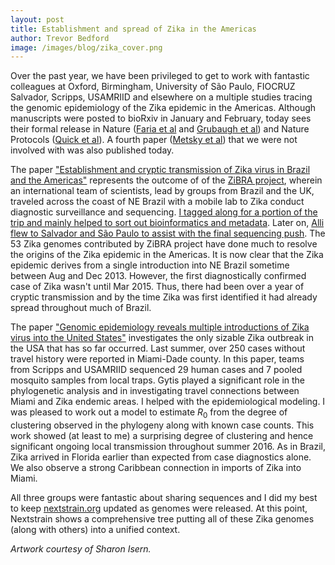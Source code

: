 ```yaml
---
layout: post
title: Establishment and spread of Zika in the Americas
author: Trevor Bedford
image: /images/blog/zika_cover.png
---
```


Over the past year, we have been privileged to get to work with fantastic colleagues at Oxford, Birmingham, University of São Paulo, FIOCRUZ Salvador, Scripps, USAMRIID and elsewhere on a multiple studies tracing the genomic epidemiology of the Zika epidemic in the Americas. Although manuscripts were posted to bioRxiv in January and February, today sees their formal release in Nature ([Faria et al](/papers/faria-zika-in-brazil/) and [Grubaugh et al](/papers/grubaugh-zika-in-florida/)) and Nature Protocols ([Quick et al](quick-multiplex-zika-sequencing/)). A fourth paper ([Metsky et al](http://dx.doi.org/10.1038/nature22402)) that we were not involved with was also published today.

The paper ["Establishment and cryptic transmission of Zika virus in Brazil and the Americas"](/papers/faria-zika-in-brazil/) represents the outcome of of the [ZiBRA project](http://zibraproject.github.io/about/), wherein an international team of scientists, lead by groups from Brazil and the UK, traveled across the coast of NE Brazil with a mobile lab to Zika conduct diagnostic surveillance and sequencing. [I tagged along for a portion of the trip and mainly helped to sort out bioinformatics and metadata](/blog/zibra-project/). Later on, [Alli flew to Salvador and São Paulo to assist with the final sequencing push](/blog/postcard-from-brazil/). The 53 Zika genomes contributed by ZiBRA project have done much to resolve the origins of the Zika epidemic in the Americas. It is now clear that the Zika epidemic derives from a single introduction into NE Brazil sometime between Aug and Dec 2013. However, the first diagnostically confirmed case of Zika wasn't until Mar 2015. Thus, there had been over a year of cryptic transmission and by the time Zika was first identified it had already spread throughout much of Brazil.

The paper ["Genomic epidemiology reveals multiple introductions of Zika virus into the United States"](/papers/grubaugh-zika-in-florida/) investigates the only sizable Zika outbreak in the USA that has so far occurred. Last summer, over 250 cases without travel history were reported in Miami-Dade county. In this paper, teams from Scripps and USAMRIID sequenced 29 human cases and 7 pooled mosquito samples from local traps. Gytis played a significant role in the phylogenetic analysis and in investigating travel connections between Miami and Zika endemic areas. I helped with the epidemiological modeling. I was pleased to work out a model to estimate <i>R</i><sub>0</sub> from the degree of clustering observed in the phylogeny along with known case counts. This work showed (at least to me) a surprising degree of clustering and hence significant ongoing local transmission throughout summer 2016. As in Brazil, Zika arrived in Florida earlier than expected from case diagnostics alone. We also observe a strong Caribbean connection in imports of Zika into Miami.

All three groups were fantastic about sharing sequences and I did my best to keep [nextstrain.org](http://nextstrain.org) updated as genomes were released. At this point, Nextstrain shows a comprehensive tree putting all of these Zika genomes (along with others) into a unified context.

_Artwork courtesy of Sharon Isern._
